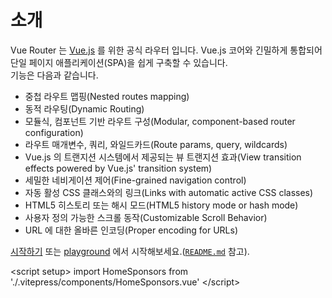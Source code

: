 # 소개

Vue Router 는 [Vue.js](http://v3.vuejs.org) 를 위한 공식 라우터 입니다. Vue.js 코어와 긴밀하게 통합되어 단일 페이지 애플리케이션(SPA)을 쉽게 구축할 수 있습니다. <br>기능은 다음과 같습니다.

- 중첩 라우트 맵핑(Nested routes mapping)
- 동적 라우팅(Dynamic Routing)
- 모듈식, 컴포넌트 기반 라우트 구성(Modular, component-based router configuration)
- 라우트 매개변수, 쿼리, 와일드카드(Route params, query, wildcards)
- Vue.js 의 트랜지션 시스템에서 제공되는 뷰 트랜지션 효과(View transition effects powered by Vue.js' transition system)
- 세밀한 네비게이션 제어(Fine-grained navigation control)
- 자동 활성 CSS 클래스와의 링크(Links with automatic active CSS classes)
- HTML5 히스토리 또는 해시 모드(HTML5 history mode or hash mode)
- 사용자 정의 가능한 스크롤 동작(Customizable Scroll Behavior)
- URL 에 대한 올바른 인코딩(Proper encoding for URLs)

[시작하기](./guide/) 또는 [playground](https://github.com/vuejs/vue-router-next/tree/master/playground) 에서 시작해보세요.([`README.md`](https://github.com/vuejs/vue-router-next) 참고).

<homesponsors></homesponsors>

&lt;script setup&gt; import HomeSponsors from './.vitepress/components/HomeSponsors.vue' &lt;/script&gt;
